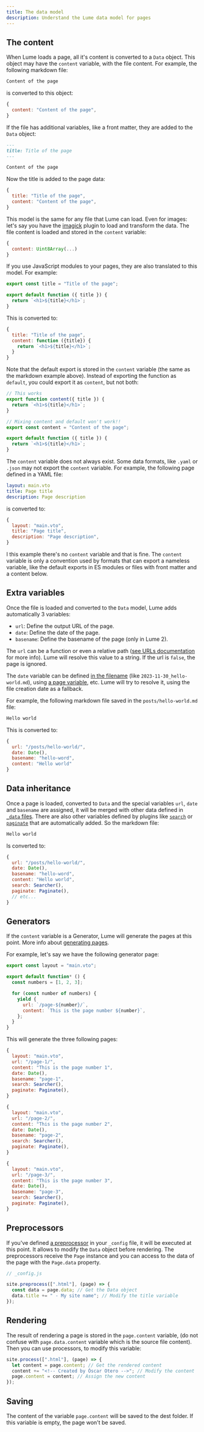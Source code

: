 ```yaml
---
title: The data model
description: Understand the Lume data model for pages
---
```


## The content

When Lume loads a page, all it's content is converted to a `Data` object. This
object may have the `content` variable, with the file content. For example, the
following markdown file:

```md
Content of the page
```

is converted to this object:

```js
{
  content: "Content of the page",
}
```

If the file has additional variables, like a front matter, they are added to the
`Data` object:

```md
---
title: Title of the page
---

Content of the page
```

Now the title is added to the page data:

```js
{
  title: "Title of the page",
  content: "Content of the page",
}
```

This model is the same for any file that Lume can load. Even for images: let's
say you have the [imagick](../../plugins/imagick.md) plugin to load and
transform the data. The file content is loaded and stored in the `content`
variable:

```js
{
  content: Uint8Array(...)
}
```

If you use JavaScript modules to your pages, they are also translated to this
model. For example:

```js
export const title = "Title of the page";

export default function ({ title }) {
  return `<h1>${title}</h1>`;
}
```

This is converted to:

```js
{
  title: "Title of the page",
  content: function ({title}) {
    return `<h1>${title}</h1>`;
  }
}
```

Note that the default export is stored in the `content` variable (the same as
the markdown example above). Instead of exporting the function as `default`, you
could export it as `content`, but not both:

```js
// This works
export function content({ title }) {
  return `<h1>${title}</h1>`;
}
```

```js
// Mixing content and default won't work!!
export const content = "Content of the page";

export default function ({ title }) {
  return `<h1>${title}</h1>`;
}
```

The `content` variable does not always exist. Some data formats, like `.yaml` or
`.json` may not export the `content` variable. For example, the following page
defined in a YAML file:

```yml
layout: main.vto
title: Page title
description: Page description
```

is converted to:

```js
{
  layout: "main.vto",
  title: "Page title",
  description: "Page description",
}
```

I this example there's no `content` variable and that is fine. The `content`
variable is only a convention used by formats that can export a nameless
variable, like the default exports in ES modules or files with front matter and
a content below.

## Extra variables

Once the file is loaded and converted to the `Data` model, Lume adds
automatically 3 variables:

- `url`: Define the output URL of the page.
- `date`: Define the date of the page.
- `basename`: Define the basename of the page (only in Lume 2).

The `url` can be a function or even a relative path
([see URLs documentation](../creating-pages/urls.md) for more info). Lume will
resolve this value to a string. If the url is `false`, the page is ignored.

The `date` variable can be defined
[in the filename](http://localhost:3000/docs/creating-pages/page-files/#page-date)
(like `2023-11-30_hello-world.md`), using
[a page variable](../creating-pages/page-data.md#date), etc. Lume will try to
resolve it, using the file creation date as a fallback.

For example, the following markdown file saved in the `posts/hello-world.md`
file:

```md
Hello world
```

This is converted to:

```js
{
  url: "/posts/hello-world/",
  date: Date(),
  basename: "hello-word",
  content: "Hello world"
}
```

## Data inheritance

Once a page is loaded, converted to `Data` and the special variables `url`,
`date` and `basename` are assigned, it will be merged with other data defined in
[`_data` files](../creating-pages/shared-data.md). There are also other
variables defined by plugins like [`search`](../../plugins/search.md) or
[`paginate`](../../plugins/paginate.md) that are automatically added. So the
markdown file:

```md
Hello world
```

Is converted to:

```js
{
  url: "/posts/hello-world/",
  date: Date(),
  basename: "hello-word",
  content: "Hello world",
  search: Searcher(),
  paginate: Paginate(),
  // etc...
}
```

## Generators

If the `content` variable is a Generator, Lume will generate the pages at this
point. More info about [generating pages](../core/multiple-pages.md).

For example, let's say we have the following generator page:

```js
export const layout = "main.vto";

export default function* () {
  const numbers = [1, 2, 3];

  for (const number of numbers) {
    yield {
      url: `/page-${number}/`,
      content: `This is the page number ${number}`,
    };
  }
}
```

This will generate the three following pages:

```js
{
  layout: "main.vto",
  url: "/page-1/",
  content: "This is the page number 1",
  date: Date(),
  basename: "page-1",
  search: Searcher(),
  paginate: Paginate(),
}

{
  layout: "main.vto",
  url: "/page-2/",
  content: "This is the page number 2",
  date: Date(),
  basename: "page-2",
  search: Searcher(),
  paginate: Paginate(),
}

{
  layout: "main.vto",
  url: "/page-3/",
  content: "This is the page number 3",
  date: Date(),
  basename: "page-3",
  search: Searcher(),
  paginate: Paginate(),
}
```

## Preprocessors

If you've defined [a preprocessor](../core/processors.md#preprocess) in your
`_config` file, it will be executed at this point. It allows to modify the
`Data` object before rendering. The preprocessors receive the `Page` instance
and you can access to the data of the page with the `Page.data` property.

```js
// _config.js

site.preprocess([".html"], (page) => {
  const data = page.data; // Get the Data object
  data.title += " - My site name"; // Modify the title variable
});
```

## Rendering

The result of rendering a page is stored in the `page.content` variable, (do not
confuse with `page.data.content` variable which is the source file content).
Then you can use processors, to modify this variable:

```js
site.process([".html"], (page) => {
  let content = page.content; // Get the rendered content
  content += "<!-- Created by Óscar Otero -->"; // Modify the content
  page.content = content; // Assign the new content
});
```

## Saving

The content of the variable `page.content` will be saved to the dest folder. If
this variable is empty, the page won't be saved.
